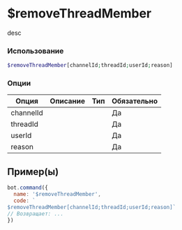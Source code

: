 # $removeThreadMember
desc
### Использование
```php
$removeThreadMember[channelId;threadId;userId;reason]
```

### Опции

| Опция | Описание | Тип | Обязательно |
|--------|-------------|------|----------|
| channelId |  |  | Да | 
| threadId |  |  | Да | 
| userId |  |  | Да |
| reason |  |  | Да |
## Пример(ы)

```javascript
bot.command({
  name: '$removeThreadMember',
  code: `
$removeThreadMember[channelId;threadId;userId;reason]`
// Возвращает: ...
})
```